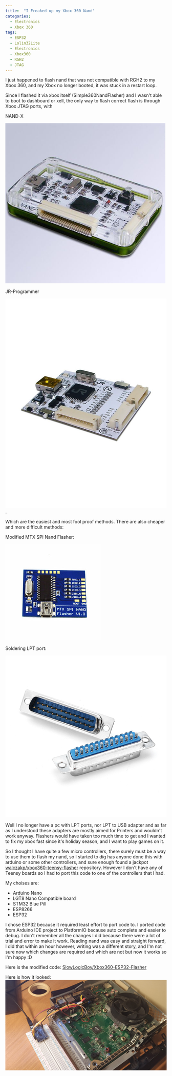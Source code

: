 ```yaml
---
title:  "I Freaked up my Xbox 360 Nand"
categories:
  - Electronics
  - Xbox 360
tags:
  - ESP32
  - Lolin32Lite
  - Electronics
  - Xbox360
  - RGH2
  - JTAG
---
```


I just happened to flash nand that was not compatible with RGH2 to my Xbox 360, and my Xbox no longer booted, it was stuck in a restart loop.

Since I flashed it via xbox itself (Simple360NandFlasher) and I wasn't able to boot to dashboard or xell, the only way to flash correct flash is through Xbox JTAG ports, with 

NAND-X

![NAND-X](/assets/images/NAND-X.jpg) 

JR-Programmer

![JR-Programmer](/assets/images/JR-Programmer.jfif).

Which are the easiest and most fool proof methods.
There are also cheaper and more difficult methods:

Modified MTX SPI Nand Flasher:

![MTX-SPI-Nand-Flasher](/assets/images/MTX-SPI-Nand-Flasher.jfif)

Soldering LPT port:

![LPT-Port](/assets/images/LPT-Port.jfif)


Well I no longer have a pc with LPT ports, nor LPT to USB adapter and as far as I understood these adapters are mostly aimed for Printers and wouldn't work anyway.
Flashers would have taken too much time to get and I wanted to fix my xbox fast since it's holiday season, and I want to play games on it.

So I thought I have quite a few micro controllers, there surely must be a way to use them to flash my nand, so I started to dig has anyone done this with arduino or some other controllers, and sure enough found a jackpot
[walczakp/xbox360-teensy-flasher](https://github.com/walczakp/xbox360-teensy-flasher) repository. However I don't have any of Teensy boards so I had to port this code to one of the controllers that I had.

My choises are:
- Arduino Nano
- LGT8 Nano Compatible board
- STM32 Blue Pill
- ESP8266
- ESP32

I chose ESP32 because it required least effort to port code to.
I ported code from Arduino IDE project to PlatformIO because auto complete and easier to debug.
I don't remember all the changes I did because there were a lot of trial and error to make it work.
Reading nand was easy and straight forward, I did that within an hour however, writing was a different story, and I'm not sure now which changes are required and which are not but now it works so I'm happy :D

Here is the modified code: [SlowLogicBoy/Xbox360-ESP32-Flasher](https://github.com/SlowLogicBoy/Xbox360-ESP32-Flasher)

Here is how it looked:
![Lolin32 to Xbox360](/assets/images/Lolin32Xbox360JTAG.PNG)
